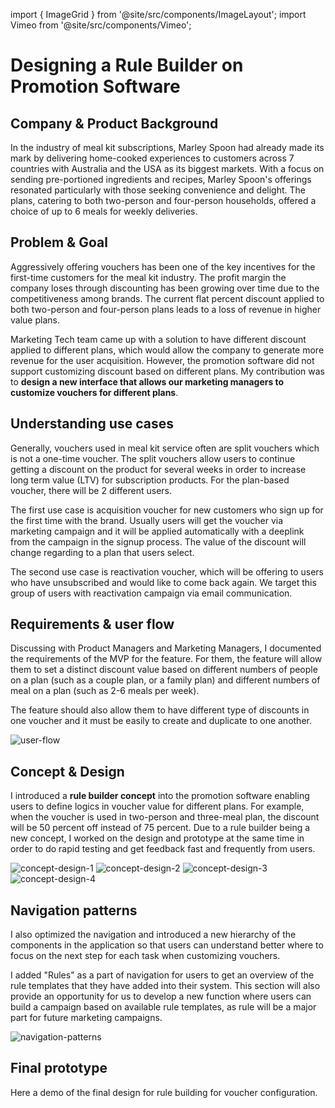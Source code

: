 import { ImageGrid } from '@site/src/components/ImageLayout'; import Vimeo from
'@site/src/components/Vimeo';

# Designing a Rule Builder on Promotion Software

## Company & Product Background

In the industry of meal kit subscriptions, Marley Spoon had already made its mark by delivering home-cooked experiences to customers across 7 countries with Australia and the USA as its biggest markets. With a focus on sending pre-portioned ingredients and recipes, Marley Spoon's offerings resonated particularly with those seeking convenience and delight. The plans, catering to both two-person and four-person households, offered a choice of up to 6 meals for weekly deliveries.

## Problem & Goal

Aggressively offering vouchers has been one of the key incentives for the
first-time customers for the meal kit industry. The profit margin the company
loses through discounting has been growing over time due to the competitiveness
among brands. The current flat percent discount applied to both two-person and
four-person plans leads to a loss of revenue in higher value plans.

Marketing Tech team came up with a solution to have different discount applied
to different plans, which would allow the company to generate more revenue for
the user acquisition. However, the promotion software did not support
customizing discount based on different plans. My contribution was to **design a
new interface that allows our marketing managers to customize vouchers for
different plans**.

## Understanding use cases

Generally, vouchers used in meal kit service often are split vouchers which is
not a one-time voucher. The split vouchers allow users to continue getting a
discount on the product for several weeks in order to increase long term value
(LTV) for subscription products. For the plan-based voucher, there will be 2
different users.

The first use case is acquisition voucher for new customers who sign up for the
first time with the brand. Usually users will get the voucher via marketing
campaign and it will be applied automatically with a deeplink from the campaign
in the signup process. The value of the discount will change regarding to a plan
that users select.

The second use case is reactivation voucher, which will be offering to users who
have unsubscribed and would like to come back again. We target this group of
users with reactivation campaign via email communication.

## Requirements & user flow

Discussing with Product Managers and Marketing Managers, I documented the
requirements of the MVP for the feature. For them, the feature will allow them
to set a distinct discount value based on different numbers of people on a plan
(such as a couple plan, or a family plan) and different numbers of meal on a
plan (such as 2-6 meals per week).

The feature should also allow them to have different type of discounts in one
voucher and it must be easily to create and duplicate to one another.

![user-flow](user-flow.webp)

## Concept & Design

I introduced a **rule builder concept** into the promotion software enabling
users to define logics in voucher value for different plans. For example, when
the voucher is used in two-person and three-meal plan, the discount will be 50
percent off instead of 75 percent. Due to a rule builder being a new concept, I
worked on the design and prototype at the same time in order to do rapid testing
and get feedback fast and frequently from users.

<ImageGrid columns="2">

![concept-design-1](concept-design-1.webp)
![concept-design-2](concept-design-2.webp)
![concept-design-3](concept-design-3.webp)
![concept-design-4](concept-design-4.webp)

</ImageGrid>

## Navigation patterns

I also optimized the navigation and introduced a new hierarchy of the components
in the application so that users can understand better where to focus on the
next step for each task when customizing vouchers.

I added "Rules" as a part of navigation for users to get an overview of the rule
templates that they have added into their system. This section will also provide
an opportunity for us to develop a new function where users can build a campaign
based on available rule templates, as rule will be a major part for future
marketing campaigns.

![navigation-patterns](navigation-patterns.webp)

## Final prototype

Here a demo of the final design for rule building for voucher configuration.

<Vimeo src="https://player.vimeo.com/video/854720575" />
